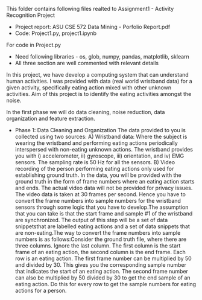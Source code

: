 This folder contains following files realted to Assignment1 - Activity Recognition Project
- Project report: ASU CSE 572 Data Mining - Porfolio Report.pdf
- Code: Project1.py, project1.ipynb


For code in Project.py
- Need following libraries - os, glob, numpy, pandas, matplotlib, sklearn
- All three section are well commented with relevant details


In this project, we have develop a computing system that can understand human activities. I was provided with data (real world wristband data) for a given activity, specifically eating action mixed with other unknown activities. Aim of this project is to identify the eating activities amongst the noise.

In the first phase we will do data cleaning, noise reduction, data organization and feature extraction.
- Phase 1: Data Cleaning and Organization
The data provided to you is collected using two sources:
A) Wristband data: Where the subject is wearing the wristband and performing eating actions periodically interspersed with non-eating unknown actions. The wristband provides you with i) accelerometer, ii) gyroscope, iii) orientation, and iv) EMG sensors. The sampling rate is 50 Hz for all the sensors.
B) Video recording of the person performing eating actions only used for establishing ground truth. In the data, you will be provided with the ground truth in the form of frame numbers where an eating action starts and ends. The actual video data will not be provided for privacy issues. The video data is taken at 30 frames per second. Hence you have to convert the frame numbers into sample numbers for the wristband sensors through some logic that you have to develop.The assumption that you can take is that the start frame and sample #1 of the wristband are synchronized. The output of this step will be a set of data snippetsthat are labelled eating actions and a set of data snippets that are non-eating.The way to convert the frame numbers into sample numbers is as follows:Consider the ground truth file, where there are three columns. Ignore the last column. The first column is the start frame of an eating action, the second column is the end frame. Each row is an eating action. The first frame number can be
multiplied by 50 and divided by 30. This gives you the corresponding sample number that indicates the start of an eating action. The second frame number can also be multiplied by 50 divided by 30 to get the end sample of an eating action. Do this for every row to get the sample numbers for eating actions for a person.
